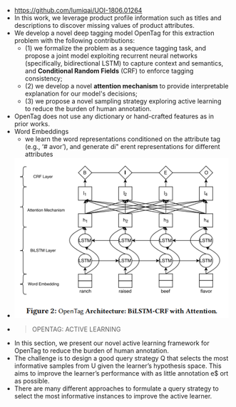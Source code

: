 - https://github.com/lumiqai/UOI-1806.01264
- In this work, we leverage product profile information such as titles and descriptions to discover missing values of product attributes.
- We develop a novel deep tagging model OpenTag for this extraction problem with the following contributions:
	- (1) we formalize the problem as a sequence tagging task, and propose a joint model exploiting recurrent neural networks (specifically, bidirectional LSTM) to capture context and semantics, and **Conditional Random Fields** (CRF) to enforce tagging consistency;
	- (2) we develop a novel **attention mechanism** to provide interpretable explanation for our model's decisions;
	- (3) we propose a novel sampling strategy exploring active learning to reduce the burden of human annotation.
- OpenTag does not use any dictionary or hand-crafted features as in prior works.
- Word Embeddings
	- we learn the word representations conditioned on the attribute tag (e.g., ‘# avor’), and
	  generate di" erent representations for different attributes
- ![image.png](../assets/image_1644681058076_0.png)
-
  > OPENTAG: ACTIVE LEARNING
- In this section, we present our novel active learning framework for OpenTag to reduce the burden of human annotation.
- The challenge is to design a good query strategy Q that selects the most informative samples from U given the learner’s hypothesis space. This aims to improve the learner’s performance with as little annotation e$ ort as possible.
- There are many different approaches to formulate a query strategy to select the
  most informative instances to improve the active learner.